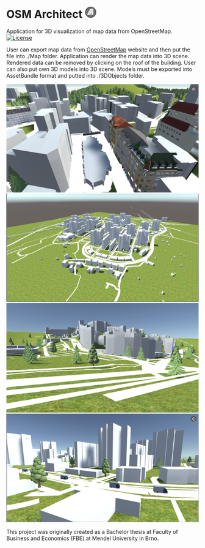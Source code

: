 # OSM Architect <img src="https://raw.githubusercontent.com/MrJiggers/osm-architect/master/github/icon.png" width="30" height="30">

Application for 3D visualization of map data from OpenStreetMap. [![License](https://img.shields.io/badge/License-BSD%202--Clause-orange.svg)](https://opensource.org/licenses/BSD-2-Clause)

User can export map data from [OpenStreetMap](https://www.openstreetmap.org/) website and then put the file into ./Map folder. Application can render the map data into 3D scene. Rendered data can be removed by clicking on the roof of the building. User can also put own 3D models into 3D scene. Models must be exported into AssetBundle format and putted into ./3DObjects folder.

<p float="left">
  <img src="https://raw.githubusercontent.com/MrJiggers/osm-architect/master/github/img1.png" />
  <img src="https://raw.githubusercontent.com/MrJiggers/osm-architect/master/github/img3.png" /> 
  <img src="https://raw.githubusercontent.com/MrJiggers/osm-architect/master/github/img4.png" />
  <img src="https://raw.githubusercontent.com/MrJiggers/osm-architect/master/github/img5.png" />
</p>

This project was originally created as a Bachelor thesis at Faculty of Business and Economics (FBE) at Mendel University in Brno.
